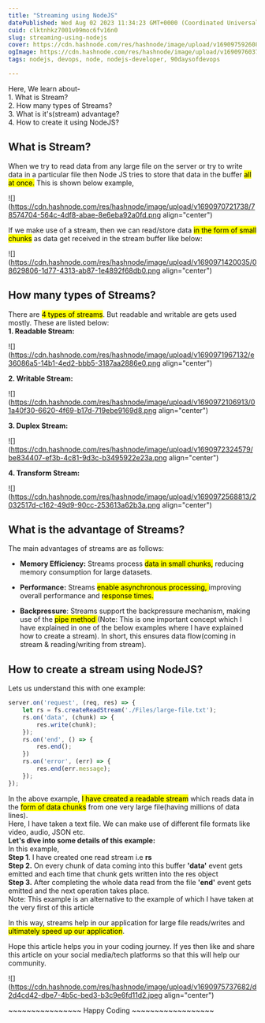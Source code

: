```yaml
---
title: "Streaming using NodeJS"
datePublished: Wed Aug 02 2023 11:34:23 GMT+0000 (Coordinated Universal Time)
cuid: clktnhkz7001v09moc6fv16n0
slug: streaming-using-nodejs
cover: https://cdn.hashnode.com/res/hashnode/image/upload/v1690975926080/c0fded88-6974-42e7-aeee-ee710312cb50.gif
ogImage: https://cdn.hashnode.com/res/hashnode/image/upload/v1690976037877/0709b56e-ae12-4699-8bc7-3ea212a163d5.gif
tags: nodejs, devops, node, nodejs-developer, 90daysofdevops

---
```


Here, We learn about-  
1\. What is Stream?  
2\. How many types of Streams?  
3\. What is it's(stream) advantage?  
4\. How to create it using NodeJS?

## What is Stream?

When we try to read data from any large file on the server or try to write data in a particular file then Node JS tries to store that data in the buffer <mark> all at once.</mark> This is shown below example,

![](https://cdn.hashnode.com/res/hashnode/image/upload/v1690970721738/78574704-564c-4df8-abae-8e6eba92a0fd.png align="center")

If we make use of a stream, then we can read/store data <mark>in the form of small chunks</mark> as data get received in the stream buffer like below:

![](https://cdn.hashnode.com/res/hashnode/image/upload/v1690971420035/08629806-1d77-4313-ab87-1e4892f68db0.png align="center")

## How many types of Streams?

There are <mark>4 types of streams</mark>. But readable and writable are gets used mostly. These are listed below:  
**1\. Readable Stream:**

![](https://cdn.hashnode.com/res/hashnode/image/upload/v1690971967132/e36086a5-14b1-4ed2-bbb5-3187aa2886e0.png align="center")

**2\. Writable Stream:**

![](https://cdn.hashnode.com/res/hashnode/image/upload/v1690972106913/01a40f30-6620-4f69-b17d-719ebe9169d8.png align="center")

**3\. Duplex Stream:**

![](https://cdn.hashnode.com/res/hashnode/image/upload/v1690972324579/be834407-ef3b-4c81-9d3c-b3495922e23a.png align="center")

**4\. Transform Stream:**

![](https://cdn.hashnode.com/res/hashnode/image/upload/v1690972568813/2032517d-c162-49d9-90cc-253613a62b3a.png align="center")

## What is the advantage of Streams?

The main advantages of streams are as follows:

* **Memory Efficiency:** Streams process <mark>data in small chunks,</mark> reducing memory consumption for large datasets.
    
* **Performance:** Streams <mark>enable asynchronous processing, </mark> improving overall performance and <mark>response times.</mark>
    
* **Backpressure**: Streams support the backpressure mechanism, making use of the <mark>pipe method </mark> (Note: This is one important concept which I have explained in one of the below examples where I have explained how to create a stream). In short, this ensures data flow(coming in stream & reading/writing from stream).
    

## How to create a stream using NodeJS?

Lets us understand this with one example:

```javascript
server.on('request', (req, res) => {
    let rs = fs.createReadStream('./Files/large-file.txt');
    rs.on('data', (chunk) => {
        res.write(chunk);
    });
    rs.on('end', () => {
        res.end();
    })
    rs.on('error', (err) => {
        res.end(err.message);
    });
});
```

In the above example, <mark> I have created a readable stream</mark> which reads data in the <mark>form of data chunks</mark> from one very large file(having millions of data lines).  
Here, I have taken a text file. We can make use of different file formats like video, audio, JSON etc.  
**Let's dive into some details of this example:**  
In this example,  
**Step 1**. I have created one read stream i.e **rs**  
**Step 2.** On every chunk of data coming into this buffer **'data'** event gets emitted and each time that chunk gets written into the res object  
**Step 3.** After completing the whole data read from the file **'end'** event gets emitted and the next operation takes place.  
Note: This example is an alternative to the example of which I have taken at the very first of this article

In this way, streams help in our application for large file reads/writes and <mark>ultimately speed up our application</mark>.

Hope this article helps you in your coding journey. If yes then like and share this article on your social media/tech platforms so that this will help our community.

![](https://cdn.hashnode.com/res/hashnode/image/upload/v1690975737682/d2d4cd42-dbe7-4b5c-bed3-b3c9e6fd11d2.jpeg align="center")

\~~~~~~~~~~~~~~~~ Happy Coding ~~~~~~~~~~~~~~~~~~